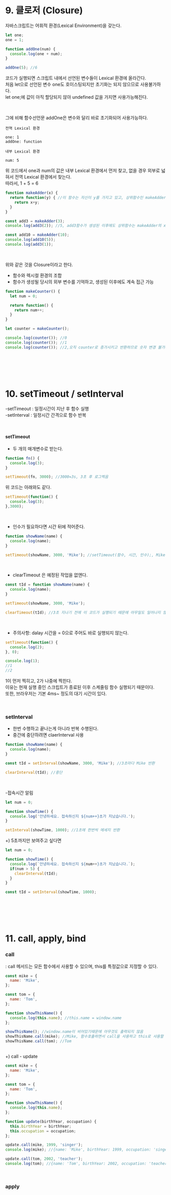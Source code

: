 # 9. 클로저 (Closure)

자바스크립트는 어휘적 환경(Lexical Environment)을 갖는다.

```javascript
let one;
one = 1;

function addOne(num) {
  console.log(one + num);
}

addOne(5); //6
```  
코드가 실행되면 스크립트 내에서 선언된 변수들이 Lexical 환경에 올라간다. <br />
처음 let으로 선언된 변수 one도 호이스팅되지만 초기화는 되지 않으므로 사용불가하다. <br />
let one;에 값이 아직 할당되지 않아 undefined 값을 가지면 사용가능해진다. 

<br />

그에 비해 함수선언문 addOne은 변수와 달리 바로 초기화되어 사용가능하다. <br />

```
전역 Lexical 환경

one: 1
addOne: function
``` 

```
내부 Lexical 환경

num: 5
``` 

위 코드에서 one과 num의 값은 내부 Lexical 환경에서 먼저 찾고, 없을 경우 외부로 넓혀서 전역 Lexical 환경에서 찾는다. <br />
따라서, 1 + 5 = 6

```javascript
function makeAdder(x) {
  return function(y) { //이 함수는 자신이 y를 가지고 있고, 상위함수인 makeAdder의 매개변수인 x에 접근 가능
    return x+y;
  }
}

const add3 = makeAdder(3);
console.log(add3(2)); //5, add3함수가 생성된 이후에도 상위함수는 makeAdder의 x에 접급 가능

const add10 = makeAdder(10);
console.log(add10(5));
console.log(add3(1));
```

<br />

위와 같은 것을 Closure이라고 한다.
* 함수와 렉시컬 환경의 조합
* 함수가 생성될 당시의 외부 변수를 기억하고, 생성된 이후에도 계속 접근 가능

```javascript
function makeCounter() {
  let num = 0;

  return function() { 
    return num++;
  }
}

let counter = makeCounter();

console.log(counter()); //0
console.log(counter()); //1
console.log(counter()); //2,오직 counter로 증가시키고 반환하므로 숫자 변경 불가능함.
```

<br />
<br />
<br />
<br />

# 10. setTimeout / setInterval

-setTimeout : 일정시간이 지난 후 함수 실행 <br />
-setInterval : 일정시간 간격으로 함수 반복

<br />

#### setTimeout
* 두 개의 매개변수로 받는다.
```javascript
function fn() {
  console.log(3);
}

setTimeout(fn, 3000); //3000=3s, 3초 후 로그찍음
```
위 코드는 아래와도 같다.
```javascript
setTimeout(function() {
  console.log(3);
},3000);
```

<br />

* 인수가 필요하다면 시간 뒤에 적어준다.
```javascript
function showName(name) {
  console.log(name);
}

setTimeout(showName, 3000, 'Mike'); //setTimeout(함수, 시간, 인수);, Mike는 showName(name)의 첫번째 인수로 전달됨
```

<br />

* clearTimeout 은 예정된 작업을 없앤다.
```javascript
const tId = function showName(name) {
  console.log(name);
}

setTimeout(showName, 3000, 'Mike');

clearTimeout(tId); //3초 지나기 전에 이 코드가 실행되기 때문에 아무일도 일어나지 않음
```

<br />

* 주의사항: dalay 시간을 = 0으로 주어도 바로 실행되지 않는다.
```javascript
setTimeout(function() {
  console.log(2);
}, 0);

console.log(1);
//1
//2
```
1이 먼저 찍히고, 2가 나중에 찍힌다. <br />
이유는 현재 실행 중인 스크립트가 종료된 이후 스케줄링 함수 실행되기 때문이다. <br />
또한, 브라우저는 기본 4ms~ 정도의 대기 시간이 있다.

<br />

### setInterval
* 한번 수행하고 끝나는게 아니라 반복 수행된다.
* 중간에 중단하려면 claerInterval 사용
```javascript
function showName(name) {
  console.log(name);
}

const tId = setInterval(showName, 3000, 'Mike'); //3초마다 Mike 반환
```
```javascript
clearInterval(tId); //중단
```

<br />

-접속시간 알림
```javascript
let num = 0;

function showTime() {
  console.log('안녕하세요. 접속하신지 ${num++}초가 지났습니다.');
}

setInterval(showTime, 1000); //1초에 한번씩 메세지 반환
```
+) 5초까지만 보여주고 싶다면
```javascript
let num = 0;

function showTime() {
  console.log(`안녕하세요. 접속하신지 ${num++}초가 지났습니다.`);
  if(num > 5) {
    clearInterval(tId);
  }
}

const tId = setInterval(showTime, 1000);
```

<br />
<br />
<br />
<br />

# 11. call, apply, bind


### call
: call 메서드는 모든 함수에서 사용할 수 있으며, this를 특정값으로 지정할 수 있다. 
```javascript
const mike = {
  name: 'Mike',
};

const tom = {
  name: 'Tom',
};

function showThisName() {
  console.log(this.name); //this.name = window.name
};

showThisName(); //window.name이 비어있기때문에 아무것도 출력되지 않음
showThisName.call(mike); //Mike, 함수호출하면서 call을 사용하고 this로 사용할 객체 mike를 넘기면 해당 함수가 주어진 객체의 메서드인 것처럼 사용 가능
showThisName.call(tom); //Tom
```

<br />
+) call - update 

```javascript
const mike = {
  name: 'Mike',
};

const tom = {
  name: 'Tom',
};

function showThisName() {
  console.log(this.name);
};

function update(birthYear, occupation) {
  this.birthYear = birthYear;
  this.occupation = occupation;
};

update.call(mike, 1999, 'singer');
console.log(mike); //{name: 'Mike', birthYear: 1999, occupation: 'singer'}

update.call(tom, 2002, 'teacher');
console.log(tom); //{name: 'Tom', birthYear: 2002, occupation: 'teacher'}
```

<br />

### apply
